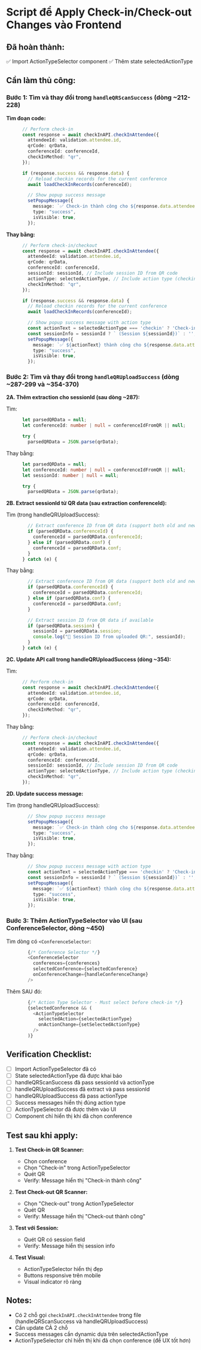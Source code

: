# Script để Apply Check-in/Check-out Changes vào Frontend

## Đã hoàn thành:
✅ Import ActionTypeSelector component
✅ Thêm state selectedActionType

## Cần làm thủ công:

### Bước 1: Tìm và thay đổi trong `handleQRScanSuccess` (dòng ~212-228)

**Tìm đoạn code:**
```typescript
      // Perform check-in
      const response = await checkInAPI.checkInAttendee({
        attendeeId: validation.attendee.id,
        qrCode: qrData,
        conferenceId: conferenceId,
        checkInMethod: "qr",
      });

      if (response.success && response.data) {
        // Reload checkin records for the current conference
        await loadCheckInRecords(conferenceId);

        // Show popup success message
        setPopupMessage({
          message: `✅ Check-in thành công cho ${response.data.attendeeName}`,
          type: "success",
          isVisible: true,
        });
```

**Thay bằng:**
```typescript
      // Perform check-in/checkout
      const response = await checkInAPI.checkInAttendee({
        attendeeId: validation.attendee.id,
        qrCode: qrData,
        conferenceId: conferenceId,
        sessionId: sessionId, // Include session ID from QR code
        actionType: selectedActionType, // Include action type (checkin/checkout)
        checkInMethod: "qr",
      });

      if (response.success && response.data) {
        // Reload checkin records for the current conference
        await loadCheckInRecords(conferenceId);

        // Show popup success message with action type
        const actionText = selectedActionType === 'checkin' ? 'Check-in' : 'Check-out';
        const sessionInfo = sessionId ? ` (Session ${sessionId})` : '';
        setPopupMessage({
          message: `✅ ${actionText} thành công cho ${response.data.attendeeName}${sessionInfo}`,
          type: "success",
          isVisible: true,
        });
```

### Bước 2: Tìm và thay đổi trong `handleQRUploadSuccess` (dòng ~287-299 và ~354-370)

**2A. Thêm extraction cho sessionId (sau dòng ~287):**

Tìm:
```typescript
      let parsedQRData = null;
      let conferenceId: number | null = conferenceIdFromQR || null;

      try {
        parsedQRData = JSON.parse(qrData);
```

Thay bằng:
```typescript
      let parsedQRData = null;
      let conferenceId: number | null = conferenceIdFromQR || null;
      let sessionId: number | null = null;

      try {
        parsedQRData = JSON.parse(qrData);
```

**2B. Extract sessionId từ QR data (sau extraction conferenceId):**

Tìm (trong handleQRUploadSuccess):
```typescript
        // Extract conference ID from QR data (support both old and new format)
        if (parsedQRData.conferenceId) {
          conferenceId = parsedQRData.conferenceId;
        } else if (parsedQRData.conf) {
          conferenceId = parsedQRData.conf;
        }
      } catch (e) {
```

Thay bằng:
```typescript
        // Extract conference ID from QR data (support both old and new format)
        if (parsedQRData.conferenceId) {
          conferenceId = parsedQRData.conferenceId;
        } else if (parsedQRData.conf) {
          conferenceId = parsedQRData.conf;
        }

        // Extract session ID from QR data if available
        if (parsedQRData.session) {
          sessionId = parsedQRData.session;
          console.log("📱 Session ID from uploaded QR:", sessionId);
        }
      } catch (e) {
```

**2C. Update API call trong handleQRUploadSuccess (dòng ~354):**

Tìm:
```typescript
      // Perform check-in
      const response = await checkInAPI.checkInAttendee({
        attendeeId: validation.attendee.id,
        qrCode: qrData,
        conferenceId: conferenceId,
        checkInMethod: "qr",
      });
```

Thay bằng:
```typescript
      // Perform check-in/checkout
      const response = await checkInAPI.checkInAttendee({
        attendeeId: validation.attendee.id,
        qrCode: qrData,
        conferenceId: conferenceId,
        sessionId: sessionId, // Include session ID from QR code
        actionType: selectedActionType, // Include action type (checkin/checkout)
        checkInMethod: "qr",
      });
```

**2D. Update success message:**

Tìm (trong handleQRUploadSuccess):
```typescript
        // Show popup success message
        setPopupMessage({
          message: `✅ Check-in thành công cho ${response.data.attendeeName}`,
          type: "success",
          isVisible: true,
        });
```

Thay bằng:
```typescript
        // Show popup success message with action type
        const actionText = selectedActionType === 'checkin' ? 'Check-in' : 'Check-out';
        const sessionInfo = sessionId ? ` (Session ${sessionId})` : '';
        setPopupMessage({
          message: `✅ ${actionText} thành công cho ${response.data.attendeeName}${sessionInfo}`,
          type: "success",
          isVisible: true,
        });
```

### Bước 3: Thêm ActionTypeSelector vào UI (sau ConferenceSelector, dòng ~450)

Tìm dòng có `<ConferenceSelector`:
```typescript
        {/* Conference Selector */}
        <ConferenceSelector
          conferences={conferences}
          selectedConference={selectedConference}
          onConferenceChange={handleConferenceChange}
        />
```

Thêm SAU đó:
```typescript
        {/* Action Type Selector - Must select before check-in */}
        {selectedConference && (
          <ActionTypeSelector
            selectedAction={selectedActionType}
            onActionChange={setSelectedActionType}
          />
        )}
```

## Verification Checklist:

- [ ] Import ActionTypeSelector đã có
- [ ] State selectedActionType đã được khai báo
- [ ] handleQRScanSuccess đã pass sessionId và actionType
- [ ] handleQRUploadSuccess đã extract và pass sessionId
- [ ] handleQRUploadSuccess đã pass actionType
- [ ] Success messages hiển thị đúng action type
- [ ] ActionTypeSelector đã được thêm vào UI
- [ ] Component chỉ hiển thị khi đã chọn conference

## Test sau khi apply:

1. **Test Check-in QR Scanner:**
   - Chọn conference
   - Chọn "Check-in" trong ActionTypeSelector
   - Quét QR
   - Verify: Message hiển thị "Check-in thành công"

2. **Test Check-out QR Scanner:**
   - Chọn "Check-out" trong ActionTypeSelector  
   - Quét QR
   - Verify: Message hiển thị "Check-out thành công"

3. **Test với Session:**
   - Quét QR có session field
   - Verify: Message hiển thị session info

4. **Test Visual:**
   - ActionTypeSelector hiển thị đẹp
   - Buttons responsive trên mobile
   - Visual indicator rõ ràng

## Notes:

- Có 2 chỗ gọi `checkInAPI.checkInAttendee` trong file (handleQRScanSuccess và handleQRUploadSuccess)
- Cần update CẢ 2 chỗ
- Success messages cần dynamic dựa trên selectedActionType
- ActionTypeSelector chỉ hiển thị khi đã chọn conference (để UX tốt hơn)

